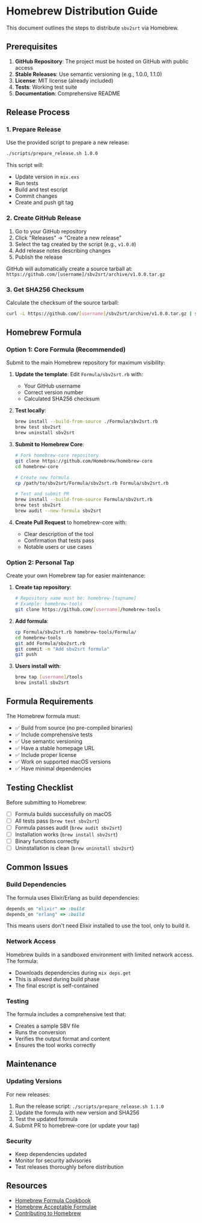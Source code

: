 # Homebrew Distribution Guide

This document outlines the steps to distribute `sbv2srt` via Homebrew.

## Prerequisites

1. **GitHub Repository**: The project must be hosted on GitHub with public access
2. **Stable Releases**: Use semantic versioning (e.g., 1.0.0, 1.1.0)
3. **License**: MIT license (already included)
4. **Tests**: Working test suite
5. **Documentation**: Comprehensive README

## Release Process

### 1. Prepare Release

Use the provided script to prepare a new release:

```bash
./scripts/prepare_release.sh 1.0.0
```

This script will:
- Update version in `mix.exs`
- Run tests
- Build and test escript
- Commit changes
- Create and push git tag

### 2. Create GitHub Release

1. Go to your GitHub repository
2. Click "Releases" → "Create a new release"
3. Select the tag created by the script (e.g., `v1.0.0`)
4. Add release notes describing changes
5. Publish the release

GitHub will automatically create a source tarball at:
`https://github.com/[username]/sbv2srt/archive/v1.0.0.tar.gz`

### 3. Get SHA256 Checksum

Calculate the checksum of the source tarball:

```bash
curl -L https://github.com/[username]/sbv2srt/archive/v1.0.0.tar.gz | sha256sum
```

## Homebrew Formula

### Option 1: Core Formula (Recommended)

Submit to the main Homebrew repository for maximum visibility:

1. **Update the template**: Edit `Formula/sbv2srt.rb` with:
   - Your GitHub username
   - Correct version number
   - Calculated SHA256 checksum

2. **Test locally**:
   ```bash
   brew install --build-from-source ./Formula/sbv2srt.rb
   brew test sbv2srt
   brew uninstall sbv2srt
   ```

3. **Submit to Homebrew Core**:
   ```bash
   # Fork homebrew-core repository
   git clone https://github.com/Homebrew/homebrew-core
   cd homebrew-core
   
   # Create new formula
   cp /path/to/sbv2srt/Formula/sbv2srt.rb Formula/sbv2srt.rb
   
   # Test and submit PR
   brew install --build-from-source Formula/sbv2srt.rb
   brew test sbv2srt
   brew audit --new-formula sbv2srt
   ```

4. **Create Pull Request** to homebrew-core with:
   - Clear description of the tool
   - Confirmation that tests pass
   - Notable users or use cases

### Option 2: Personal Tap

Create your own Homebrew tap for easier maintenance:

1. **Create tap repository**:
   ```bash
   # Repository name must be: homebrew-[tapname]
   # Example: homebrew-tools
   git clone https://github.com/[username]/homebrew-tools
   ```

2. **Add formula**:
   ```bash
   cp Formula/sbv2srt.rb homebrew-tools/Formula/
   cd homebrew-tools
   git add Formula/sbv2srt.rb
   git commit -m "Add sbv2srt formula"
   git push
   ```

3. **Users install with**:
   ```bash
   brew tap [username]/tools
   brew install sbv2srt
   ```

## Formula Requirements

The Homebrew formula must:

- ✅ Build from source (no pre-compiled binaries)
- ✅ Include comprehensive tests
- ✅ Use semantic versioning
- ✅ Have a stable homepage URL
- ✅ Include proper license
- ✅ Work on supported macOS versions
- ✅ Have minimal dependencies

## Testing Checklist

Before submitting to Homebrew:

- [ ] Formula builds successfully on macOS
- [ ] All tests pass (`brew test sbv2srt`)
- [ ] Formula passes audit (`brew audit sbv2srt`)
- [ ] Installation works (`brew install sbv2srt`)
- [ ] Binary functions correctly
- [ ] Uninstallation is clean (`brew uninstall sbv2srt`)

## Common Issues

### Build Dependencies

The formula uses Elixir/Erlang as build dependencies:
```ruby
depends_on "elixir" => :build
depends_on "erlang" => :build
```

This means users don't need Elixir installed to use the tool, only to build it.

### Network Access

Homebrew builds in a sandboxed environment with limited network access. The formula:
- Downloads dependencies during `mix deps.get`
- This is allowed during build phase
- The final escript is self-contained

### Testing

The formula includes a comprehensive test that:
- Creates a sample SBV file
- Runs the conversion
- Verifies the output format and content
- Ensures the tool works correctly

## Maintenance

### Updating Versions

For new releases:

1. Run the release script: `./scripts/prepare_release.sh 1.1.0`
2. Update the formula with new version and SHA256
3. Test the updated formula
4. Submit PR to homebrew-core (or update your tap)

### Security

- Keep dependencies updated
- Monitor for security advisories
- Test releases thoroughly before distribution

## Resources

- [Homebrew Formula Cookbook](https://docs.brew.sh/Formula-Cookbook)
- [Homebrew Acceptable Formulae](https://docs.brew.sh/Acceptable-Formulae)
- [Contributing to Homebrew](https://docs.brew.sh/How-To-Open-a-Homebrew-Pull-Request)